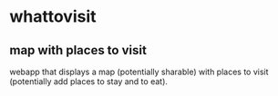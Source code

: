 # whattovisit
## map with places to visit

webapp that displays a map (potentially sharable) with places to visit (potentially add places to stay and to eat).


